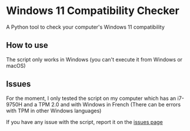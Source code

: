 # Windows 11 Compatibility Checker

A Python tool to check your computer's Windows 11 compatibility

## How to use

The script only works in Windows (you can't execute it from Windows or macOS)

## Issues

For the moment, I only tested the script on my computer which has an i7-9750H and a TPM 2.0 and with Windows in French (There can be errors with TPM in other Windows languages)

If you have any issue with the script, report it on the [issues page](https://github.com/DocSystem/win11compatcheck/issues/)
